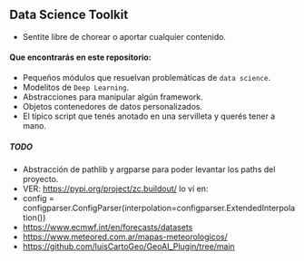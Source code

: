 ## Data Science Toolkit
- Sentite libre de chorear o aportar cualquier contenido.

#### Que encontrarás en este repositorio:
- Pequeños módulos que resuelvan problemáticas de `data science`.
- Modelitos de `Deep Learning`.
- Abstracciones para manipular algún framework.
- Objetos contenedores de datos personalizados.
- El típico script que tenés anotado en una servilleta y querés tener a mano.


##### TODO
- Abstracción de pathlib y argparse para poder levantar los paths del proyecto.
- VER: https://pypi.org/project/zc.buildout/ lo ví en:
- config = configparser.ConfigParser(interpolation=configparser.ExtendedInterpolation())
- https://www.ecmwf.int/en/forecasts/datasets
- https://www.meteored.com.ar/mapas-meteorologicos/
- https://github.com/luisCartoGeo/GeoAI_Plugin/tree/main